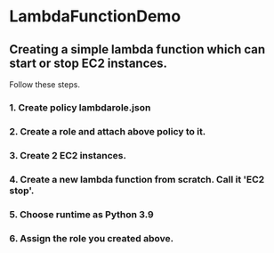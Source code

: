 # LambdaFunctionDemo
## Creating a simple lambda function which can start or stop EC2 instances.  
Follow these steps.  
### 1. Create policy lambdarole.json  
### 2. Create a role and attach above policy to it.
### 3. Create 2 EC2 instances.
### 4. Create a new lambda function from scratch. Call it 'EC2 stop'. 
### 5. Choose runtime as Python 3.9
### 6. Assign the role you created above.
